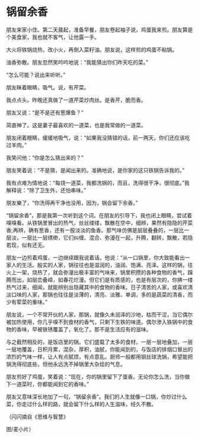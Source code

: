 # 锅留余香

朋友来家小住。第二天晨起，准备早餐，朋友卷起袖子说，鸡蛋我来煎。朋友算是个美食家，我也就不客气，让他露一手。 

大火将铁锅烧热，改小火，再倒入菜籽油。朋友说，这样煎的鸡蛋不粘锅。 

油香弥散。朋友忽然笑吟吟地说：“我能猜出你们昨天吃的菜。” 

“怎么可能？说出来听听。” 

朋友眯着眼睛，吸气。说，有芹菜。 

我点点头。昨晚还真做了一道芹菜炒肉丝。是香芹，脆而香。 

朋友又说：“是不是还有葱爆鱼？” 

简直神了。这是妻子最喜欢的一道菜，也是我常做的一道菜。 

朋友闭着眼睛，缓缓地吸气，说：“如果我没猜错的话，前一两天，你们还应该吃过羊肉。” 

我笑问他：“你是怎么猜出来的？” 

朋友笑着说：“不是猜，是闻出来的。准确地说，是你家的这只铁锅告诉我的。” 

我有点难为情地说：“每烧一道菜，我都洗锅的，而且，洗得很干净，很彻底。”我解释说：“除了卫生外，还怕串味。” 

朋友樂了，“你洗得再干净也没用，因为，锅会留下余香。” 

“锅留余香”，那是我第一次听到这个词。在朋友的引导下，我也闭上眼睛，尝试着嗅嗅看。从铁锅里冒出的热气，丝丝缕缕，飘散在空中，细辨，果然有隐隐的芹菜香;再辨，确有葱香，还有一股淡淡的鱼香。那气味仿佛是层层叠叠的，一层比一层淡，一层比一层缥缈，它们纠缠、混合、弥漫在一起，升腾，翻转，飘散，若隐若现，似有还无。 

朋友一边煎着鸡蛋，一边继续跟我说着话。他说：“从一口锅里，你大致能看出一家人的生活。殷实的人家，锅往往也是滋润的，油润、饱满、亮泽。这样的锅，往火上一架，烧热了，就会弥漫出极丰富的气味来，锅里积攒的各种食物的香气，蹿腾而出，如层峦叠嶂，如春花烂漫。但它们是有质感的，也是有层次的，你拂一缕热气过来，细闻，就能辨别出隐藏其中的食物的香味。日子清苦的人家，或喜欢清淡口味的人家，那锅也往往是淡薄的，清亮、淡雅、单调，多的是蔬菜的清香，而少有荤菜的重味。” 

朋友说，一个不常开伙的人家，那锅，就像久未润泽的沙地，枯而干涩，当它偶尔被加热使用，你几乎嗅不到食材的香气，只剩下生铁的味道。偶尔渗入铁锅中的食物的香味，早被铁锈覆盖了，氧化了。那不是生活应有的滋味。 

与之截然相反的，是饭店里的锅。它们盛载了太多的食材，一层一层地叠加，一层一层地覆盖，日积月累，混杂，厚积，油腻，你能闻到的，与饭店的排烟口冒出的浓烈的气味一样，让人有点腻烦，有点意乱。厨师一般都用钢丝球洗锅，希望能把锅洗得彻底些，但他永远洗不掉锅里大杂烩的气息。 

朋友煎好了鸡蛋，笑着说：“现在，你的锅里留下了蛋香。无论你怎么洗，当你做下一道菜时，你都能闻到它的香味。” 

朋友又意味深长地加了一句，“锅留余香”。我们的人生就像一口锅，你炒过什么菜，你走过什么样的路，就会留下什么样的人生滋味，经久不散。 

（闪闪摘自《思维与智慧》 

图/麦小片）